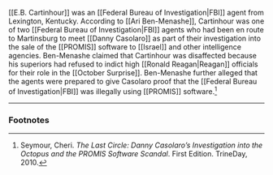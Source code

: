 [[E.B. Cartinhour]] was an [[Federal Bureau of Investigation|FBI]] agent from Lexington, Kentucky. According to [[Ari Ben-Menashe]], Cartinhour was one of two [[Federal Bureau of Investigation|FBI]] agents who had been en route to Martinsburg to meet [[Danny Casolaro]] as part of their investigation into the sale of the [[PROMIS]] software to [[Israel]] and other intelligence agencies. Ben-Menashe claimed that Cartinhour was disaffected because his superiors had refused to indict high [[Ronald Reagan|Reagan]] officials for their role in the [[October Surprise]]. Ben-Menashe further alleged that the agents were prepared to give Casolaro proof that the [[Federal Bureau of Investigation|FBI]] was illegally using [[PROMIS]] software.[^1]

---
### Footnotes

[^1]: Seymour, Cheri. *The Last Circle: Danny Casolaro’s Investigation into the Octopus and the PROMIS Software Scandal*. First Edition. TrineDay, 2010.
